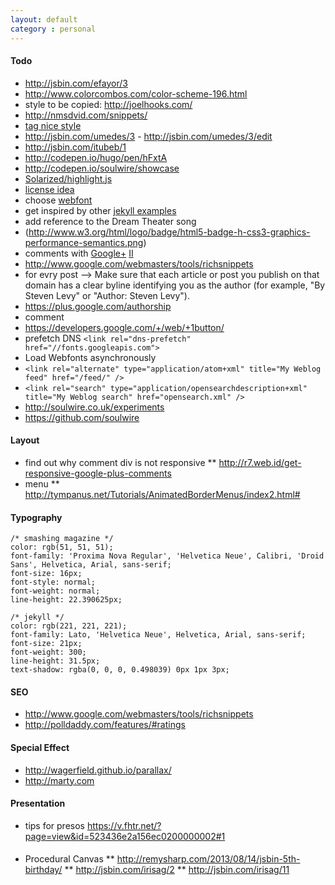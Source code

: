 ```yaml
---
layout: default
category : personal
---
```


#### Todo
* http://jsbin.com/efayor/3
* http://www.colorcombos.com/color-scheme-196.html
* style to be copied: http://joelhooks.com/
* http://nmsdvid.com/snippets/
* [tag nice style](http://blog.leonardfactory.com/)
* http://jsbin.com/umedes/3 - http://jsbin.com/umedes/3/edit
* http://jsbin.com/itubeb/1
* http://codepen.io/hugo/pen/hFxtA
* http://codepen.io/soulwire/showcase
* [Solarized/highlight.js](http://softwaremaniacs.org/soft/highlight/en/)
* [license idea](https://github.com/mojombo/mojombo.github.io)
* choose [webfont](http://www.awwwards.com/best-20-webfonts-from-google-web-fonts-and-font-face-embedding.html)
* get inspired by other [jekyll examples](https://github.com/mojombo/jekyll/wiki/Sites)
* add reference to the Dream Theater song
* (http://www.w3.org/html/logo/badge/html5-badge-h-css3-graphics-performance-semantics.png)
* comments with [Google+](http://googleblog.blogspot.com.au/2013/04/bringing-google-comments-to-blogger.html) [II](http://browsingthenet.blogspot.com.au/2013/04/google-plus-comments-on-any-website.html)
* http://www.google.com/webmasters/tools/richsnippets
* for evry post --> Make sure that each article or post you publish on that domain has a clear byline identifying you as the author (for example, "By Steven Levy" or "Author: Steven Levy").
* https://plus.google.com/authorship
* comment
* https://developers.google.com/+/web/+1button/
* prefetch DNS `<link rel="dns-prefetch" href="//fonts.googleapis.com">`
* Load Webfonts asynchronously
* `<link rel="alternate" type="application/atom+xml" title="My Weblog feed" href="/feed/" />`
* `<link rel="search" type="application/opensearchdescription+xml" title="My Weblog search" href="opensearch.xml" />`
* http://soulwire.co.uk/experiments
* https://github.com/soulwire

#### Layout
* find out why comment div is not responsive
** http://r7.web.id/get-responsive-google-plus-comments
* menu
** http://tympanus.net/Tutorials/AnimatedBorderMenus/index2.html#

#### Typography
```
/* smashing magazine */
color: rgb(51, 51, 51);
font-family: 'Proxima Nova Regular', 'Helvetica Neue', Calibri, 'Droid Sans', Helvetica, Arial, sans-serif;
font-size: 16px;
font-style: normal;
font-weight: normal;
line-height: 22.390625px;
```
```
/* jekyll */
color: rgb(221, 221, 221);
font-family: Lato, 'Helvetica Neue', Helvetica, Arial, sans-serif;
font-size: 21px;
font-weight: 300;
line-height: 31.5px;
text-shadow: rgba(0, 0, 0, 0.498039) 0px 1px 3px;
```

#### SEO
* http://www.google.com/webmasters/tools/richsnippets
* http://polldaddy.com/features/#ratings

#### Special Effect
* http://wagerfield.github.io/parallax/
* http://marty.com

#### Presentation
* tips for presos https://v.fhtr.net/?page=view&id=523436e2a156ec0200000002#1

####
* Procedural Canvas
** http://remysharp.com/2013/08/14/jsbin-5th-birthday/
** http://jsbin.com/irisag/2
** http://jsbin.com/irisag/11
